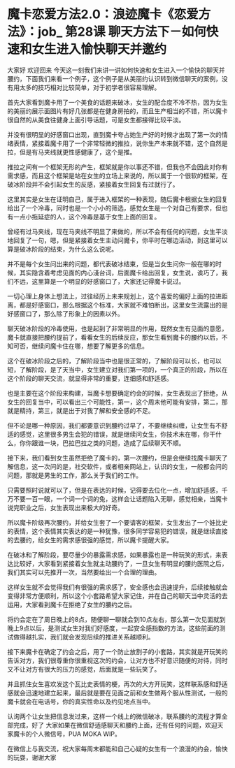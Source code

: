 # 魔卡恋爱方法2.0：浪迹魔卡《恋爱方法》：job_  第28课 聊天方法下－如何快速和女生进入愉快聊天并邀约

大家好 欢迎回来 今天这一刻我们来讲一讲如何快速和女生进入一个愉快的聊天并腰约，下面我们来看一个例子，这个例子是从美丽约认识转到微信聊天的案例，没有用太多的技巧相对比较简单，对于初学者很容易理解。

首先大家看到魔卡用了一个美食的话题来破冰，女生的配合度不冷不热，因为女生的美丽约展示面图片有好几张都是在健身房拍的，而且生产相当的不错，所以魔卡很自然的从美食往健身上面引导话题，可是女生都接得比较平淡。

并没有很明显的好感窗口出现，直到魔卡夸占她生产好的时候才出现了第一次的情绪表情，紧接着魔卡用了一个非常轻微的推拉，说你生产本来就不错，这个自然是拉，但是有马夹线就更性感健康了，这个是推。

推拉之间有一个框架无形的产生，框架就是你以事还不错，但我也不会因此对你有需求感，而且这个框架是站在女生的立场上来说的，所以属于一个很软的框架，在破冰阶段并不会引起女生的反感，紧接着女生回复有过就行了。

这里其实是女生在证明自己，属于进入框架的一种表现，随后魔卡根据女生的回复给出了一个冷毒，同时也是一个小小的筛选，感觉女生是一个对自己有要求，但也有一点小拖延症的人，这个冷毒是基于女生上面的回复。

曾经有过马夹线，现在马夹线不明显了来做的，所以不会有任何的问题，女生平淡地回复了一句，嗯，但是紧接着女生主动问魔卡，你平时在哪边活动，到这里可以算是破冰阶段的结束，为什么这么说呢。

并不是每个女生问出来的问题，都代表破冰结束，但是当女生问你一般在哪的时候，其实隐含着考虑见面的内心淺台词，后面魔卡给出回复，女生说，诶巧了，我们不远，这里算是一个明显的好感窗口了，大家还记得魔卡说过。

一切心理上身体上想法上，过往经历上未来规划上，这个喜爱的偏好上面的拉进距离，都是好感窗口，那么根据这个标准，大家就不难怕断出，这里女生流露出的是好感窗口了，那么除了形象上的因素以外。

聊天破冰阶段的冷毒使用，也是起到了非常明显的作用，既然女生有见面的意愿，魔卡就直接把腰约提前了，看看女生的后续反应，那女生看到魔卡的腰约以后，不知可否，继续问魔卡住在哪，想要了解更多的信息。

这个在破冰阶段之后的，了解阶段当中也是很正常的，了解阶段可以长，也可以短，了解阶段，是了天当中，女生建立对我们第一项的，一个真正的阶段，所以在这个阶段的聊天交流，就显得非常的重要，连细感和舒适感。

也是主要在这个阶段来构建，当魔卡想要确定约会的时候，女生表现出了拒绝，从女生的回复当中，可以看出三个可能性，第一，这个周末他可能有安排，第二，那就是精持，第三，就是出于对我了解和安全感的不足。

但不论是哪一种原因，我们都要意识到腰约过早了，不要继续纠缠，让女生有不舒适的感觉，这里很多男生会犯的错误，就是继续问女生，你技术末在哪，你干什么，你你跟谁一块，巴拉巴拉之类的问题，造成了后续聊天不顺。

接下来，我们看到女生虽然拒绝了魔卡的，第一次腰约，但是会继续找魔卡聊天了解信息，这一次问的是，社交软件，或者相亲网站上，认识的女生，一般都会问的问题，那就是男生的工作，那么关于我们的工作。

只需要照时说就可以了，但是在表达的时候，记得要去位化一点，增加舒适感，千万不要一百一眼，一个词一个词的兔，这样会让话题陷入无聊，感觉相亲，当魔卡说完职业之后，女生表现出来极大的好奇。

所以魔卡阶级再次腰约，并给女生套了一个要请客的框架，女生发出了一个娃比史的表情，这个表情其实表达的是一种犹豫，很多同学容易犯的错误，就是继续直接的去腰约，给女生的需求感很强的感觉，所以魔卡提醒大家。

在破冰和了解阶段，要尽量少的暴露需求感，如果暴露也是一种玩笑的形式，来表达比较好，大家看到紧接着女生就主动腰约了，一旦女生有明显的腰约医院之后，我们其实可以先推开一次，当然要给出一个合理的理由。

这样女生就不会觉得我们有很强的需求感了，安全感也会迅速提升，后续接触就会变得非常方便顺利，所以这个小套路希望大家记住，并在自己的聊天当中灵活的去运用，大家看到魔卡在拒绝了女生的腰约之后。

将约会定在了周日晚上的8点，随便聊一聊就会到10点左右，那么第一次见面就到晚上9点以后，是测试女生对我们好感度，一起安全感指数的方法，这些前面的测试做得越扎实，我们就会发现后续的推进关系越顺利。

接下来魔卡在确定了约会之后，用了一个防止放割子的小套路，其实就是开玩笑的告诉对方，我们很尊重你很重视这次的约会，让对方也不好意识随便的对待，同时又不让对方有很大的压力的感觉，后面就是一些玩笑了。

并且抓住女生喜欢发这个瓦比史表情的梗，再次的大方开玩笑，这样联系感和舒适感就会迅速地建立起来，最后就是要在见面之前和女生做两个服从性测试，一般的魔卡就会在电话号，你的真实性命以及约见地点当中。

认询两个让女生把信息发过来，这样一个线上的微信破冰，联系腰约的流程才算全部完成，好了 大家如果在微信舒适感聊天和腰约上面，还有任何的问题，欢迎天家魔卡的个人微信号，PUA MOKA WIP。

在微信上与我交流，祝大家每周末都能和自己心疑的女生有一个浪漫的约会，愉快的玩耍，谢谢大家